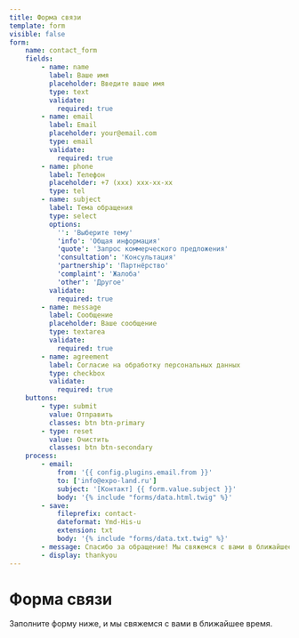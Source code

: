 ```yaml
---
title: Форма связи
template: form
visible: false
form:
    name: contact_form
    fields:
        - name: name
          label: Ваше имя
          placeholder: Введите ваше имя
          type: text
          validate:
            required: true
        - name: email
          label: Email
          placeholder: your@email.com
          type: email
          validate:
            required: true
        - name: phone
          label: Телефон
          placeholder: +7 (xxx) xxx-xx-xx
          type: tel
        - name: subject
          label: Тема обращения
          type: select
          options:
            '': 'Выберите тему'
            'info': 'Общая информация'
            'quote': 'Запрос коммерческого предложения'
            'consultation': 'Консультация'
            'partnership': 'Партнёрство'
            'complaint': 'Жалоба'
            'other': 'Другое'
          validate:
            required: true
        - name: message
          label: Сообщение
          placeholder: Ваше сообщение
          type: textarea
          validate:
            required: true
        - name: agreement
          label: Согласие на обработку персональных данных
          type: checkbox
          validate:
            required: true
    buttons:
        - type: submit
          value: Отправить
          classes: btn btn-primary
        - type: reset
          value: Очистить
          classes: btn btn-secondary
    process:
        - email:
            from: '{{ config.plugins.email.from }}'
            to: ['info@expo-land.ru']
            subject: '[Контакт] {{ form.value.subject }}'
            body: '{% include "forms/data.html.twig" %}'
        - save:
            fileprefix: contact-
            dateformat: Ymd-His-u
            extension: txt
            body: '{% include "forms/data.txt.twig" %}'
        - message: Спасибо за обращение! Мы свяжемся с вами в ближайшее время.
        - display: thankyou
---
```


# Форма связи

Заполните форму ниже, и мы свяжемся с вами в ближайшее время. 